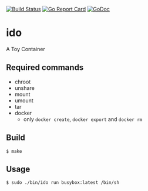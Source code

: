 [![Build Status](https://travis-ci.org/blp1526/ido.svg?branch=master)](https://travis-ci.org/blp1526/ido)
[![Go Report Card](https://goreportcard.com/badge/github.com/blp1526/ido)](https://goreportcard.com/report/github.com/blp1526/ido)
[![GoDoc](https://godoc.org/github.com/blp1526/ido?status.svg)](https://godoc.org/github.com/blp1526/ido)

# ido

A Toy Container

## Required commands

* chroot
* unshare
* mount
* umount
* tar
* docker
  * only `docker create`, `docker export` and `docker rm`

## Build

```
$ make
```

## Usage

```
$ sudo ./bin/ido run busybox:latest /bin/sh
```
